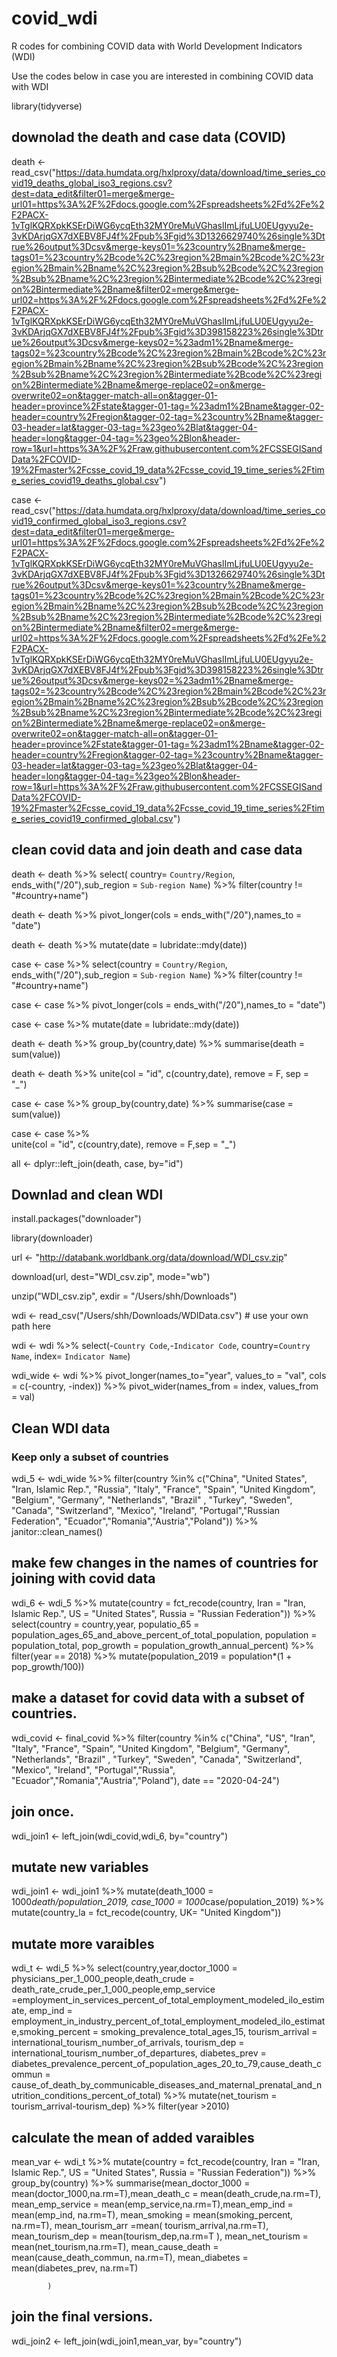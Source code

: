 


# covid_wdi

R codes for combining COVID data with World Development Indicators (WDI)

Use the codes below in case you are interested in combining COVID data with WDI

library(tidyverse)

## downolad the death and case data (COVID)
death <-  read_csv("https://data.humdata.org/hxlproxy/data/download/time_series_covid19_deaths_global_iso3_regions.csv?dest=data_edit&filter01=merge&merge-url01=https%3A%2F%2Fdocs.google.com%2Fspreadsheets%2Fd%2Fe%2F2PACX-1vTglKQRXpkKSErDiWG6ycqEth32MY0reMuVGhaslImLjfuLU0EUgyyu2e-3vKDArjqGX7dXEBV8FJ4f%2Fpub%3Fgid%3D1326629740%26single%3Dtrue%26output%3Dcsv&merge-keys01=%23country%2Bname&merge-tags01=%23country%2Bcode%2C%23region%2Bmain%2Bcode%2C%23region%2Bmain%2Bname%2C%23region%2Bsub%2Bcode%2C%23region%2Bsub%2Bname%2C%23region%2Bintermediate%2Bcode%2C%23region%2Bintermediate%2Bname&filter02=merge&merge-url02=https%3A%2F%2Fdocs.google.com%2Fspreadsheets%2Fd%2Fe%2F2PACX-1vTglKQRXpkKSErDiWG6ycqEth32MY0reMuVGhaslImLjfuLU0EUgyyu2e-3vKDArjqGX7dXEBV8FJ4f%2Fpub%3Fgid%3D398158223%26single%3Dtrue%26output%3Dcsv&merge-keys02=%23adm1%2Bname&merge-tags02=%23country%2Bcode%2C%23region%2Bmain%2Bcode%2C%23region%2Bmain%2Bname%2C%23region%2Bsub%2Bcode%2C%23region%2Bsub%2Bname%2C%23region%2Bintermediate%2Bcode%2C%23region%2Bintermediate%2Bname&merge-replace02=on&merge-overwrite02=on&tagger-match-all=on&tagger-01-header=province%2Fstate&tagger-01-tag=%23adm1%2Bname&tagger-02-header=country%2Fregion&tagger-02-tag=%23country%2Bname&tagger-03-header=lat&tagger-03-tag=%23geo%2Blat&tagger-04-header=long&tagger-04-tag=%23geo%2Blon&header-row=1&url=https%3A%2F%2Fraw.githubusercontent.com%2FCSSEGISandData%2FCOVID-19%2Fmaster%2Fcsse_covid_19_data%2Fcsse_covid_19_time_series%2Ftime_series_covid19_deaths_global.csv")

case <- read_csv("https://data.humdata.org/hxlproxy/data/download/time_series_covid19_confirmed_global_iso3_regions.csv?dest=data_edit&filter01=merge&merge-url01=https%3A%2F%2Fdocs.google.com%2Fspreadsheets%2Fd%2Fe%2F2PACX-1vTglKQRXpkKSErDiWG6ycqEth32MY0reMuVGhaslImLjfuLU0EUgyyu2e-3vKDArjqGX7dXEBV8FJ4f%2Fpub%3Fgid%3D1326629740%26single%3Dtrue%26output%3Dcsv&merge-keys01=%23country%2Bname&merge-tags01=%23country%2Bcode%2C%23region%2Bmain%2Bcode%2C%23region%2Bmain%2Bname%2C%23region%2Bsub%2Bcode%2C%23region%2Bsub%2Bname%2C%23region%2Bintermediate%2Bcode%2C%23region%2Bintermediate%2Bname&filter02=merge&merge-url02=https%3A%2F%2Fdocs.google.com%2Fspreadsheets%2Fd%2Fe%2F2PACX-1vTglKQRXpkKSErDiWG6ycqEth32MY0reMuVGhaslImLjfuLU0EUgyyu2e-3vKDArjqGX7dXEBV8FJ4f%2Fpub%3Fgid%3D398158223%26single%3Dtrue%26output%3Dcsv&merge-keys02=%23adm1%2Bname&merge-tags02=%23country%2Bcode%2C%23region%2Bmain%2Bcode%2C%23region%2Bmain%2Bname%2C%23region%2Bsub%2Bcode%2C%23region%2Bsub%2Bname%2C%23region%2Bintermediate%2Bcode%2C%23region%2Bintermediate%2Bname&merge-replace02=on&merge-overwrite02=on&tagger-match-all=on&tagger-01-header=province%2Fstate&tagger-01-tag=%23adm1%2Bname&tagger-02-header=country%2Fregion&tagger-02-tag=%23country%2Bname&tagger-03-header=lat&tagger-03-tag=%23geo%2Blat&tagger-04-header=long&tagger-04-tag=%23geo%2Blon&header-row=1&url=https%3A%2F%2Fraw.githubusercontent.com%2FCSSEGISandData%2FCOVID-19%2Fmaster%2Fcsse_covid_19_data%2Fcsse_covid_19_time_series%2Ftime_series_covid19_confirmed_global.csv")


## clean covid data and join death and case data 
death <- death %>%
  select( country= `Country/Region`, ends_with("/20"),sub_region = `Sub-region Name`) %>%
  filter(country != "#country+name")

death <- death %>%
  pivot_longer(cols = ends_with("/20"),names_to = "date") 

death <- death %>%
  mutate(date = lubridate::mdy(date)) 

case <- case %>%
  select(country = `Country/Region`, ends_with("/20"),sub_region = `Sub-region Name`) %>%
  filter(country != "#country+name")

case <- case %>%
  pivot_longer(cols = ends_with("/20"),names_to = "date")

case <- case %>%
  mutate(date = lubridate::mdy(date)) 

death <- death %>% 
  group_by(country,date) %>%
  summarise(death = sum(value))

death <- death %>% 
  unite(col = "id", c(country,date), remove = F, sep = "_")
 
case <- case %>% 
  group_by(country,date) %>%
  summarise(case = sum(value)) 

case <- case %>%  
  unite(col = "id", c(country,date), remove = F,sep = "_")

all <- dplyr::left_join(death, case, by="id")


## Downlad and clean WDI
install.packages("downloader")

library(downloader)

url <- "http://databank.worldbank.org/data/download/WDI_csv.zip"

download(url, dest="WDI_csv.zip", mode="wb") 

unzip("WDI_csv.zip", exdir = "/Users/shh/Downloads")

wdi <- read_csv("/Users/shh/Downloads/WDIData.csv") # use your own path here 

wdi <- wdi %>% 
  select(-`Country Code`,-`Indicator Code`, country=`Country Name`, index= `Indicator Name`) 

wdi_wide <- wdi %>%
  pivot_longer(names_to="year", values_to = "val", cols = c(-country, -index)) %>%
  pivot_wider(names_from = index, values_from = val)
 

## Clean WDI data 
### Keep only a subset of countries
wdi_5 <- wdi_wide %>%
  filter(country %in% c("China", "United States", "Iran, Islamic Rep.", "Russia", "Italy", "France", "Spain", "United Kingdom", "Belgium", "Germany", "Netherlands", "Brazil" , "Turkey", "Sweden", "Canada", "Switzerland", "Mexico", "Ireland", "Portugal","Russian Federation", "Ecuador","Romania","Austria","Poland")) %>%
  janitor::clean_names()

## make few changes in the names of countries for joining with covid data
wdi_6 <- wdi_5 %>%
  mutate(country = fct_recode(country, Iran = "Iran, Islamic Rep.", US = "United States", Russia = "Russian Federation")) %>%
  select(country = country,year, populatio_65 = population_ages_65_and_above_percent_of_total_population, population = population_total, pop_growth = population_growth_annual_percent) %>% 
  filter(year == 2018) %>%
  mutate(population_2019 = population*(1 + pop_growth/100))
  
## make a dataset for covid data with a subset of countries. 
wdi_covid <- final_covid %>%
  filter(country %in% c("China", "US", "Iran", "Italy", "France", "Spain", "United Kingdom", "Belgium", "Germany", "Netherlands", "Brazil" , "Turkey", "Sweden", "Canada", "Switzerland", "Mexico", "Ireland", "Portugal","Russia", "Ecuador","Romania","Austria","Poland"), date == "2020-04-24") 

## join once. 
wdi_join1 <- left_join(wdi_covid,wdi_6, by="country")
 
## mutate new variables
wdi_join1 <- wdi_join1 %>%
  mutate(death_1000 = 1000*death/population_2019, case_1000 = 1000*case/population_2019) %>%
  mutate(country_la = fct_recode(country, UK= "United Kingdom"))

## mutate more varaibles
wdi_t <- wdi_5 %>%
  select(country,year,doctor_1000 = physicians_per_1_000_people,death_crude = death_rate_crude_per_1_000_people,emp_service =employment_in_services_percent_of_total_employment_modeled_ilo_estimate, 
         emp_ind = employment_in_industry_percent_of_total_employment_modeled_ilo_estimate,smoking_percent = smoking_prevalence_total_ages_15, tourism_arrival = international_tourism_number_of_arrivals, tourism_dep = international_tourism_number_of_departures, diabetes_prev = diabetes_prevalence_percent_of_population_ages_20_to_79,cause_death_commun = cause_of_death_by_communicable_diseases_and_maternal_prenatal_and_nutrition_conditions_percent_of_total) %>%
  mutate(net_tourism = tourism_arrival-tourism_dep) %>%
  filter(year >2010)

## calculate the mean of added varaibles
mean_var <- wdi_t %>%
  mutate(country = fct_recode(country, Iran = "Iran, Islamic Rep.", US = "United States", Russia = "Russian Federation")) %>%
  group_by(country) %>%
  summarise(mean_doctor_1000 = mean(doctor_1000,na.rm=T),mean_death_c = mean(death_crude,na.rm=T),
            mean_emp_service = mean(emp_service,na.rm=T),mean_emp_ind = mean(emp_ind, na.rm=T), mean_smoking = mean(smoking_percent, na.rm=T), mean_tourism_arr =mean( tourism_arrival,na.rm=T), mean_tourism_dep = mean(tourism_dep,na.rm=T ), mean_net_tourism = mean(net_tourism,na.rm=T), 
            mean_cause_death = mean(cause_death_commun, na.rm=T), mean_diabetes = mean(diabetes_prev, na.rm=T)
            
            )


## join the final versions. 
wdi_join2 <- left_join(wdi_join1,mean_var, by="country")










